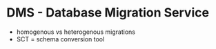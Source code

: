 # DMS - Database Migration Service

- homogenous vs heterogenous migrations
- SCT = schema conversion tool
